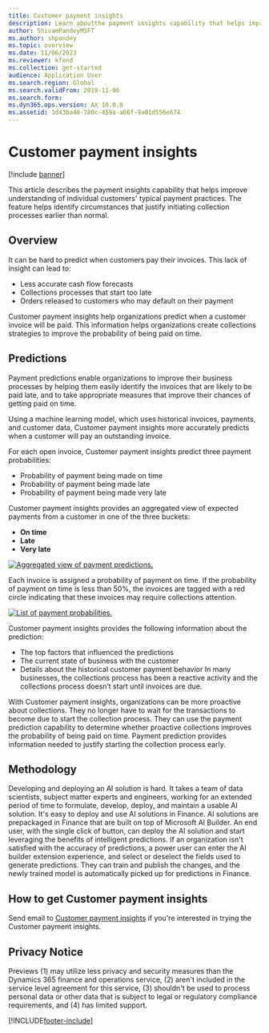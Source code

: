 ```yaml
---
title: Customer payment insights
description: Learn aboutthe payment insights capability that helps improve understanding of individual customers' typical payment practices.
author: ShivamPandeyMSFT
ms.author: shpandey
ms.topic: overview
ms.date: 11/06/2023
ms.reviewer: kfend
ms.collection: get-started
audience: Application User
ms.search.region: Global
ms.search.validFrom: 2019-11-06
ms.search.form: 
ms.dyn365.ops.version: AX 10.0.8
ms.assetid: 3d43ba40-780c-459a-a66f-9a01d556e674
---
```


# Customer payment insights 

[!include [banner](../includes/banner.md)]


This article describes the payment insights capability that helps improve understanding of individual customers' typical payment practices. The feature helps identify circumstances that justify initiating collection processes earlier than normal.  

## Overview

It can be hard to predict when customers pay their invoices. This lack of insight can lead to:
 - Less accurate cash flow forecasts
 - Collections processes that start too late
 - Orders released to customers who may default on their payment

Customer payment insights help organizations predict when a customer invoice will be paid. This information helps organizations create collections strategies to improve the probability of being paid on time. 

## Predictions

Payment predictions enable organizations to improve their business processes by helping them easily identify the invoices that are likely to be paid late, and to take appropriate measures that improve their chances of getting paid on time.

Using a machine learning model, which uses historical invoices, payments, and customer data, Customer payment insights more accurately predicts when a customer will pay an outstanding invoice.

For each open invoice, Customer payment insights predict three payment probabilities:
-	Probability of payment being made on time 
-	Probability of payment being made late
-	Probability of payment being made very late

Customer payment insights provides an aggregated view of expected payments from a customer in one of the three buckets:
 - **On time**
 - **Late**
 - **Very late**

[![Aggregated view of payment predictions.](./media/graphic-payment-reports.png)](./media/graphic-payment-reports.png)

Each invoice is assigned a probability of payment on time. If the probability of payment on time is less than 50%, the invoices are tagged with a red circle indicating that these invoices may require collections attention. 

[![List of payment probabilities.](./media/customer-pymnt-probability-list.png)](./media/customer-pymnt-probability-list.png)

Customer payment insights provides the following information about the prediction:
 - The top factors that influenced the predictions
 - The current state of business with the customer
 - Details about the historical customer payment behavior 
In many businesses, the collections process has been a reactive activity and the collections process doesn’t start until invoices are due. 

With Customer payment insights, organizations can be more proactive about collections. They no longer have to wait for the transactions to become due to start the collection process. They can use the payment prediction capability to determine whether proactive collections improves the probability of being paid on time. Payment prediction provides information needed to justify starting the collection process early.

## Methodology

Developing and deploying an AI solution is hard. It takes a team of data scientists, subject matter experts and engineers, working for an extended period of time to formulate, develop, deploy, and maintain a usable AI solution. It's easy to deploy and use AI solutions in Finance. AI solutions are prepackaged in Finance that are built on top of Microsoft AI Builder. An end user, with the single click of button, can deploy the AI solution and start leveraging the benefits of intelligent predictions. If an organization isn't satisfied with the accuracy of predictions, a power user can enter the AI builder extension experience, and select or deselect the fields used to generate predictions. They can train and publish the changes, and the newly trained model is automatically picked up for predictions in Finance.

## How to get Customer payment insights 

Send email to [Customer payment insights](mailto:fiap@microsoft.com) if you're interested in trying the Customer payment insights.

## Privacy Notice

Previews (1) may utilize less privacy and security measures than the Dynamics 365 finance and operations service, (2) aren't included in the service level agreement for this service, (3) shouldn't be used to process personal data or other data that is subject to legal or regulatory compliance requirements, and (4) has limited support.




[!INCLUDE[footer-include](../../includes/footer-banner.md)]

